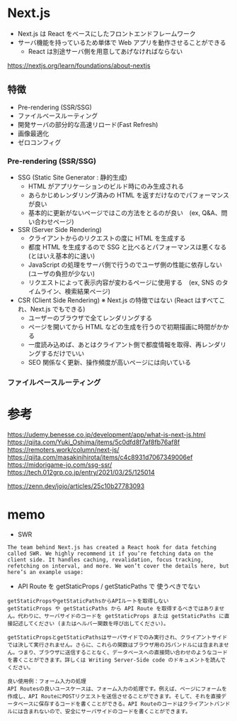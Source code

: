 # Next.js

-   Next.js は React をベースにしたフロントエンドフレームワーク
-   サーバ機能を持っているため単体で Web アプリを動作させることができる
    -   React は別途サーバ側を用意してあげなければならない

 https://nextjs.org/learn/foundations/about-nextjs

## 特徴

-   Pre-rendering (SSR/SSG)
-   ファイルベースルーティング
-   開発サーバの部分的な高速リロード(Fast Refresh)
-   画像最適化
-   ゼロコンフィグ

### Pre-rendering (SSR/SSG)

-   SSG (Static Site Generator : 静的生成)
    -   HTML がアプリケーションのビルド時にのみ生成される
    -   あらかじめレンダリング済みの HTML を返すだけなのでパフォーマンスが良い
    -   基本的に更新がないページではこの方法をとるのが良い　(ex, Q&A、問い合わせページ)
-   SSR (Server Side Rendering)
    -   クライアントからのリクエストの度に HTML を生成する
    -   都度 HTML を生成するので SSG と比べるとパフォーマンスは悪くなる (とはいえ基本的に速い)
    -   JavaScript の処理をサーバ側で行うのでユーザ側の性能に依存しない (ユーザの負担が少ない)
    -   リクエストによって表示内容が変わるページに使用する　(ex, SNS のタイムライン、検索結果ページ)
-   CSR (Client Side Rendering) ※ Next.js の特徴ではない (React はすべてこれ、Next.js でもできる)
    -   ユーザーのブラウザで全てレンダリングする
    -   ページを開いてから HTML などの生成を行うので初期描画に時間がかかる
    -   一度読み込めば、あとはクライアント側で都度情報を取得、再レンダリングするだけでいい
    -   SEO 関係なく更新、操作頻度が高いページには向いている

### ファイルベースルーティング

# 参考

https://udemy.benesse.co.jp/development/app/what-is-next-js.html  
https://qiita.com/Yuki_Oshima/items/5c0dfd8f7af8fb76af8f  
https://remoters.work/column/next-js/  
https://qiita.com/masakinihirota/items/c4c8931d7067349006ef  
https://midorigame-jo.com/ssg-ssr/
https://tech.012grp.co.jp/entry/2021/03/25/125014

https://zenn.dev/jojo/articles/25c10b27783093

# memo

-   SWR

```
The team behind Next.js has created a React hook for data fetching called SWR. We highly recommend it if you’re fetching data on the client side. It handles caching, revalidation, focus tracking, refetching on interval, and more. We won’t cover the details here, but here’s an example usage:
```

-   API Route を getStaticProps / getStaticPaths で 使うべきでない

```
getStaticPropsやgetStaticPathsからAPIルートを取得しない
getStaticProps や getStaticPaths から API Route を取得するべきではありません。代わりに、サーバサイドのコードを getStaticProps または getStaticPaths に直接記述してください (またはヘルパー関数を呼び出してください)。

getStaticPropsとgetStaticPathsはサーバサイドでのみ実行され、クライアントサイドでは決して実行されません。さらに、これらの関数はブラウザ用のJSバンドルには含まれません。つまり、ブラウザに送信することなく、データベースへの直接問い合わせのようなコードを書くことができます。詳しくは Writing Server-Side code のドキュメントを読んでください。

良い使用例：フォーム入力の処理
API Routesの良いユースケースは、フォーム入力の処理です。例えば、ページにフォームを作成し、API RouteにPOSTリクエストを送信させることができます。そして、それを直接データベースに保存するコードを書くことができる。API Routeのコードはクライアントバンドルには含まれないので、安全にサーバサイドのコードを書くことができます。
```
